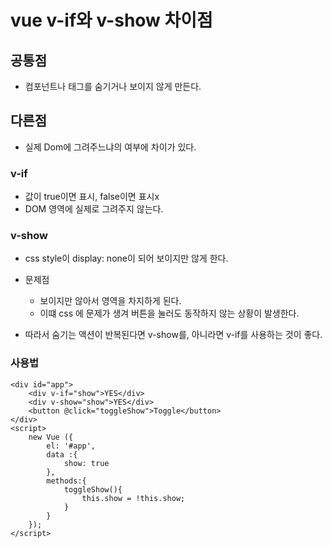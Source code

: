 # vue v-if와 v-show 차이점

## 공통점 

- 컴포넌트나 태그를 숨기거나 보이지 않게 만든다. 

## 다른점

- 실제 Dom에 그려주느냐의 여부에 차이가 있다. 

### v-if

- 값이 true이면 표시, false이면 표시x
- DOM 영역에 실제로 그려주지 않는다. 

### v-show

- css style이 display: none이 되어 보이지만 않게 한다. 
- 문제점
  - 보이지만 않아서 영역을 차지하게 된다. 
  - 이떄 css 에 문제가 생겨 버튼을 눌러도 동작하지 않는 상황이 발생한다. 

- 따라서 숨기는 액션이 반복된다면 v-show를, 아니라면 v-if를 사용하는 것이 좋다. 

### 사용법

```vue
<div id="app">
    <div v-if="show">YES</div>
    <div v-show="show">YES</div>
    <button @click="toggleShow">Toggle</button>
</div>
<script>
    new Vue ({
        el: '#app',
        data :{
            show: true
        },
        methods:{
            toggleShow(){
                this.show = !this.show;
            }
        }
    });
</script>
```




